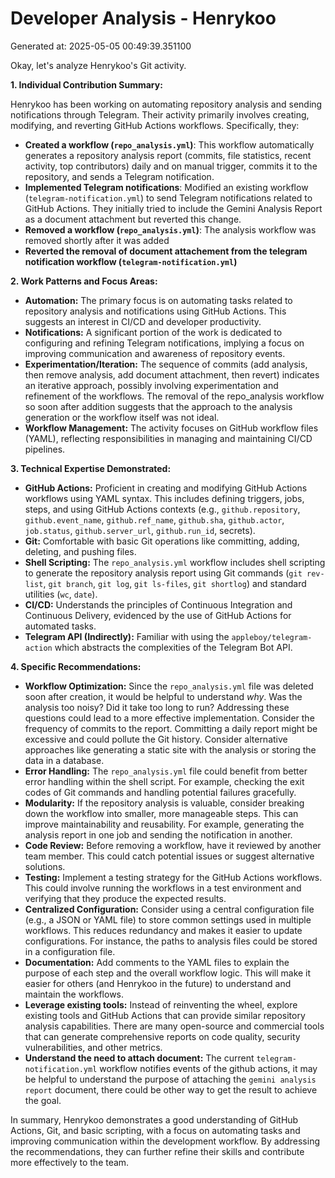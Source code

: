 # Developer Analysis - Henrykoo
Generated at: 2025-05-05 00:49:39.351100

Okay, let's analyze Henrykoo's Git activity.

**1. Individual Contribution Summary:**

Henrykoo has been working on automating repository analysis and sending notifications through Telegram.  Their activity primarily involves creating, modifying, and reverting GitHub Actions workflows.  Specifically, they:

*   **Created a workflow (`repo_analysis.yml`)**: This workflow automatically generates a repository analysis report (commits, file statistics, recent activity, top contributors) daily and on manual trigger, commits it to the repository, and sends a Telegram notification.
*   **Implemented Telegram notifications**: Modified an existing workflow (`telegram-notification.yml`) to send Telegram notifications related to GitHub Actions. They initially tried to include the Gemini Analysis Report as a document attachment but reverted this change.
*   **Removed a workflow (`repo_analysis.yml`)**: The analysis workflow was removed shortly after it was added
*   **Reverted the removal of document attachement from the telegram notification workflow (`telegram-notification.yml`)**

**2. Work Patterns and Focus Areas:**

*   **Automation:** The primary focus is on automating tasks related to repository analysis and notifications using GitHub Actions.  This suggests an interest in CI/CD and developer productivity.
*   **Notifications:** A significant portion of the work is dedicated to configuring and refining Telegram notifications, implying a focus on improving communication and awareness of repository events.
*   **Experimentation/Iteration:** The sequence of commits (add analysis, then remove analysis, add document attachment, then revert) indicates an iterative approach, possibly involving experimentation and refinement of the workflows.  The removal of the repo_analysis workflow so soon after addition suggests that the approach to the analysis generation or the workflow itself was not ideal.
*   **Workflow Management:** The activity focuses on GitHub workflow files (YAML), reflecting responsibilities in managing and maintaining CI/CD pipelines.

**3. Technical Expertise Demonstrated:**

*   **GitHub Actions:** Proficient in creating and modifying GitHub Actions workflows using YAML syntax. This includes defining triggers, jobs, steps, and using GitHub Actions contexts (e.g., `github.repository`, `github.event_name`, `github.ref_name`, `github.sha`, `github.actor`, `job.status`, `github.server_url`, `github.run_id`, secrets).
*   **Git:** Comfortable with basic Git operations like committing, adding, deleting, and pushing files.
*   **Shell Scripting:** The `repo_analysis.yml` workflow includes shell scripting to generate the repository analysis report using Git commands (`git rev-list`, `git branch`, `git log`, `git ls-files`, `git shortlog`) and standard utilities (`wc`, `date`).
*   **CI/CD:** Understands the principles of Continuous Integration and Continuous Delivery, evidenced by the use of GitHub Actions for automated tasks.
*   **Telegram API (Indirectly):** Familiar with using the `appleboy/telegram-action` which abstracts the complexities of the Telegram Bot API.

**4. Specific Recommendations:**

*   **Workflow Optimization:**  Since the `repo_analysis.yml` file was deleted soon after creation, it would be helpful to understand *why*. Was the analysis too noisy?  Did it take too long to run?  Addressing these questions could lead to a more effective implementation.  Consider the frequency of commits to the report.  Committing a daily report might be excessive and could pollute the Git history. Consider alternative approaches like generating a static site with the analysis or storing the data in a database.
*   **Error Handling:** The `repo_analysis.yml` file could benefit from better error handling within the shell script.  For example, checking the exit codes of Git commands and handling potential failures gracefully.
*   **Modularity:** If the repository analysis is valuable, consider breaking down the workflow into smaller, more manageable steps.  This can improve maintainability and reusability. For example, generating the analysis report in one job and sending the notification in another.
*   **Code Review:** Before removing a workflow, have it reviewed by another team member. This could catch potential issues or suggest alternative solutions.
*   **Testing:** Implement a testing strategy for the GitHub Actions workflows. This could involve running the workflows in a test environment and verifying that they produce the expected results.
*   **Centralized Configuration:** Consider using a central configuration file (e.g., a JSON or YAML file) to store common settings used in multiple workflows. This reduces redundancy and makes it easier to update configurations.  For instance, the paths to analysis files could be stored in a configuration file.
*   **Documentation:** Add comments to the YAML files to explain the purpose of each step and the overall workflow logic. This will make it easier for others (and Henrykoo in the future) to understand and maintain the workflows.
*   **Leverage existing tools:** Instead of reinventing the wheel, explore existing tools and GitHub Actions that can provide similar repository analysis capabilities.  There are many open-source and commercial tools that can generate comprehensive reports on code quality, security vulnerabilities, and other metrics.
* **Understand the need to attach document:** The current `telegram-notification.yml` workflow notifies events of the github actions, it may be helpful to understand the purpose of attaching the `gemini analysis report` document, there could be other way to get the result to achieve the goal.

In summary, Henrykoo demonstrates a good understanding of GitHub Actions, Git, and basic scripting, with a focus on automating tasks and improving communication within the development workflow. By addressing the recommendations, they can further refine their skills and contribute more effectively to the team.

